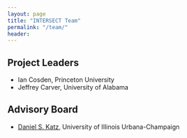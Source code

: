 ```yaml
---
layout: page
title: "INTERSECT Team"
permalink: "/team/"
header:
---
```




## Project Leaders

* Ian Cosden, Princeton University
* Jeffrey Carver, University of Alabama


## Advisory Board

* [Daniel S. Katz](http://danielskatz.org/), University of Illinois Urbana-Champaign
